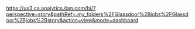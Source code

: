 https://us3.ca.analytics.ibm.com/bi/?perspective=story&pathRef=.my_folders%2FGlassdoor%2Bjobs%2FGlassdoor%2Bjobs%2Bstory&action=view&mode=dashboard
